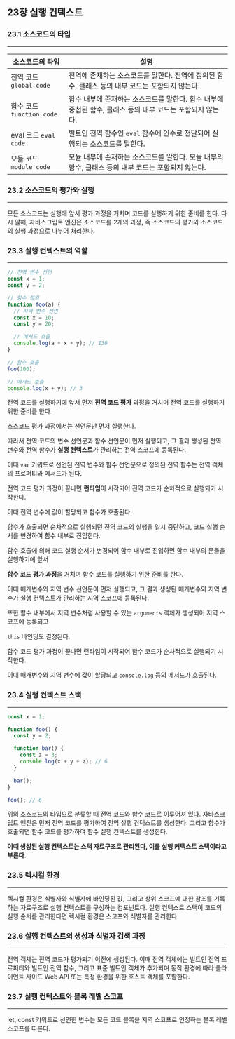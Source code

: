 ## 23장 실행 컨텍스트

### 23.1 소스코드의 타입

---

| 소스코드의 타입           | 설명                                                                                                      |
| ------------------------- | --------------------------------------------------------------------------------------------------------- |
| 전역 코드 `global code`   | 전역에 존재하는 소스코드를 말한다. 전역에 정의된 함수, 클래스 등의 내부 코드는 포함되지 않는다.           |
| 함수 코드 `function code` | 함수 내부에 존재하는 소스코드를 말한다. 함수 내부에 중첩된 함수, 클래스 등의 내부 코드는 포함되지 않는다. |
| eval 코드 `eval code`     | 빌트인 전역 함수인 `eval` 함수에 인수로 전달되어 실행되는 소스코드를 말한다.                              |
| 모듈 코드 `module code`   | 모듈 내부에 존재하는 소스코드를 말한다. 모듈 내부의 함수, 클래스 등의 내부 코드는 포함되지 않는다.        |

### 23.2 소스코드의 평가와 실행

---

모든 소스코드는 실행에 앞서 평가 과정을 거치며 코드를 실행하기 위한 준비를 한다. 다시 말해, 자바스크립트 엔진은 소스코드를 2개의 과정, 즉 소스코드의 평가와 소스코드의 실행 과정으로 나누어 처리한다.

### 23.3 실행 컨텍스트의 역할

---

```jsx
// 전역 변수 선언
const x = 1;
const y = 2;

// 함수 정의
function foo(a) {
  // 지역 변수 선언
  const x = 10;
  const y = 20;

  // 메서드 호출
  console.log(a + x + y); // 130
}

// 함수 호출
foo(100);

// 메서드 호출
console.log(x + y); // 3
```

전역 코드를 실행하기에 앞서 먼저 **전역 코드 평가** 과정을 거치며 전역 코드를 실행하기 위한 준비를 한다.

소스코드 평가 과정에서는 선언문만 먼저 실행한다.

따라서 전역 코드의 변수 선언문과 함수 선언문이 먼저 실행되고, 그 결과 생성된 전역 변수와 전역 함수가 **실행 컨텍스트**가 관리하는 전역 스코프에 등록된다.

이때 `var` 키워드로 선언된 전역 변수와 함수 선언문으로 정의된 전역 함수는 전역 객체의 프로퍼티와 메서드가 된다.

전역 코드 평가 과정이 끝나면 **런타임**이 시작되어 전역 코드가 순차적으로 실행되기 시작한다.

이때 전역 변수에 값이 할당되고 함수가 호출된다.

함수가 호출되면 순차적으로 실행되던 전역 코드의 실행을 일시 중단하고, 코드 실행 순서를 변경하여 함수 내부로 진입한다.

함수 호출에 의해 코드 실행 순서가 변경되어 함수 내부로 진입하면 함수 내부의 문들을 실행하기에 앞서

**함수 코드 평가 과정**을 거치며 함수 코드를 실행하기 위한 준비를 한다.

이때 매개변수와 지역 변수 선언문이 먼저 실행되고, 그 결과 생성된 매개변수와 지역 변수가 실행 컨텍스트가 관리하는 지역 스코프에 등록된다.

또한 함수 내부에서 지역 변수처럼 사용할 수 있는 `arguments` 객체가 생성되어 지역 스코프에 등록되고

`this` 바인딩도 결정된다.

함수 코드 평가 과정이 끝나면 런타임이 시작되어 함수 코드가 순차적으로 실행되기 시작한다.

이때 매개변수와 지역 변수에 값이 할당되고 `console.log` 등의 메서드가 호출된다.

### 23.4 실행 컨텍스트 스택

---

```jsx
const x = 1;

function foo() {
  const y = 2;

  function bar() {
    const z = 3;
    console.log(x + y + z); // 6
  }

  bar();
}

foo(); // 6
```

위의 소스코드의 타입으로 분류할 때 전역 코드와 함수 코드로 이루어져 있다. 자바스크립트 엔진은 먼저 전역 코드를 평가하여 전역 실행 컨텍스트를 생성한다. 그리고 함수가 호출되면 함수 코드를 평가하여 함수 실행 컨텍스트를 생성한다.

**이때 생성된 실행 컨텍스트는 스택 자료구조로 관리된다, 이를 실행 커텍스트 스택이라고 부른다.**

### 23.5 렉시컬 환경

---

렉시컬 환경은 식별자와 식별자에 바인딩된 값, 그리고 상위 스코프에 대한 참조를 기록하는 자료구조로 실행 컨텍스트를 구성하는 컴포넌트다. 실행 컨텍스트 스택이 코드의 실행 순서를 관리한다면 렉시컬 환경은 스코프와 식별자를 관리한다.

### 23.6 실행 컨텍스트의 생성과 식별자 검색 과정

---

전역 객체는 전역 코드가 평가되기 이전에 생성된다. 이때 전역 객체에는 빌트인 전역 프로퍼티와 빌트인 전역 함수, 그리고 표준 빌트인 객체가 추가되며 동작 환경에 따라 클라이언트 사이드 Web API 또는 특정 환경을 위한 호스트 객체를 포함한다.

### 23.7 실행 컨텍스트와 블록 레벨 스코프

---

let, const 키워드로 선언한 변수는 모든 코드 블록을 지역 스코프로 인정하는 블록 레벨 스코프를 따른다.
